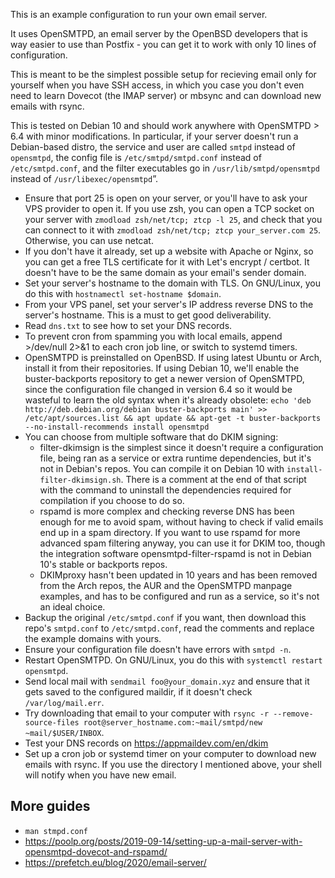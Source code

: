 This is an example configuration to run your own email server.

It uses OpenSMTPD, an email server by the OpenBSD developers that is way easier to use than Postfix - you can get it to work with only 10 lines of configuration.

This is meant to be the simplest possible setup for recieving email only for yourself when you have SSH access, in which you case you don't even need to learn Dovecot (the IMAP server) or mbsync and can download new emails with rsync.

This is tested on Debian 10 and should work anywhere with OpenSMTPD > 6.4 with minor modifications. In particular, if your server doesn't run a Debian-based distro, the service and user are called `smtpd` instead of `opensmtpd`, the config file is `/etc/smtpd/smtpd.conf` instead of `/etc/smtpd.conf`, and the filter executables go in `/usr/lib/smtpd/opensmtpd` instead of `/usr/libexec/opensmtpd`”.

- Ensure that port 25 is open on your server, or you'll have to ask your VPS provider to open it. If you use zsh, you can open a TCP socket on your server with `zmodload zsh/net/tcp; ztcp -l 25`, and check that you can connect to it with `zmodload zsh/net/tcp; ztcp your_server.com 25`. Otherwise, you can use netcat.
- If you don't have it already, set up a website with Apache or Nginx, so you can get a free TLS certificate for it with Let's encrypt / certbot. It doesn't have to be the same domain as your email's sender domain.
- Set your server's hostname to the domain with TLS. On GNU/Linux, you do this with `hostnamectl set-hostname $domain`.
- From your VPS panel, set your server's IP address reverse DNS to the server's hostname. This is a must to get good deliverability.
- Read `dns.txt` to see how to set your DNS records.
- To prevent cron from spamming you with local emails, append >/dev/null 2>&1 to each cron job line, or switch to systemd timers.
- OpenSMTPD is preinstalled on OpenBSD. If using latest Ubuntu or Arch, install it from their repositories. If using Debian 10, we'll enable the buster-backports repository to get a newer version of OpenSMTPD, since the configuration file changed in version 6.4 so it would be wasteful to learn the old syntax when it's already obsolete: `echo 'deb http://deb.debian.org/debian buster-backports main' >> /etc/apt/sources.list && apt update && apt-get -t buster-backports --no-install-recommends install opensmtpd`
- You can choose from multiple software that do DKIM signing:<br>
    - filter-dkimsign is the simplest since it doesn't require a configuration file, being ran as a service or extra runtime dependencies, but it's not in Debian's repos. You can compile it on Debian 10 with `install-filter-dkimsign.sh`. There is a comment at the end of that script with the command to uninstall the dependencies required for compilation if you choose to do so.<br>
    - rspamd is more complex and checking reverse DNS has been enough for me to avoid spam, without having to check if valid emails end up in a spam directory. If you want to use rspamd for more advanced spam filtering anyway, you can use it for DKIM too, though the integration software opensmtpd-filter-rspamd is not in Debian 10's stable or backports repos.<br>
    - DKIMproxy hasn't been updated in 10 years and has been removed from the Arch repos, the AUR and the OpenSMTPD manpage examples, and has to be configured and run as a service, so it's not an ideal choice.
- Backup the original `/etc/smtpd.conf` if you want, then download this repo's `smtpd.conf` to `/etc/smtpd.conf`, read the comments and replace the example domains with yours.
- Ensure your configuration file doesn't have errors with `smtpd -n`.
- Restart OpenSMTPD. On GNU/Linux, you do this with `systemctl restart opensmtpd`.
- Send local mail with `sendmail foo@your_domain.xyz` and ensure that it gets saved to the configured maildir, if it doesn't check `/var/log/mail.err`.
- Try downloading that email to your computer with `rsync -r --remove-source-files root@server_hostname.com:~mail/smtpd/new ~mail/$USER/INBOX`.
- Test your DNS records on https://appmaildev.com/en/dkim
- Set up a cron job or systemd timer on your computer to download new emails with rsync. If you use the directory I mentioned above, your shell will notify when you have new email.

## More guides

- `man stmpd.conf`
- https://poolp.org/posts/2019-09-14/setting-up-a-mail-server-with-opensmtpd-dovecot-and-rspamd/
- https://prefetch.eu/blog/2020/email-server/
